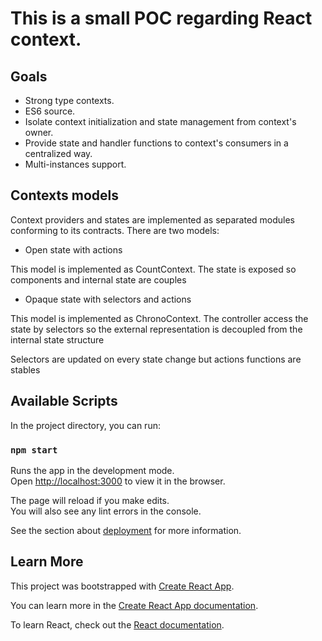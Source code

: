 # This is a small POC regarding React context.
 
## Goals
- Strong type contexts.
- ES6 source.
- Isolate context initialization and state management from context's owner.
- Provide state and handler functions to context's consumers in a centralized way.
- Multi-instances support.
 
## Contexts models
 
Context providers and states are implemented as separated modules conforming to its contracts.
There are two models:
 
* Open state with actions
 
This model is implemented as CountContext. The state is exposed so components and internal state are couples
 
* Opaque state with selectors and actions
 
This model is implemented as ChronoContext. The controller access the state by selectors so the external representation is decoupled from the internal state structure
 
Selectors are updated on every state change but actions functions are stables
 
 
 
## Available Scripts
 
In the project directory, you can run:
 
### `npm start`
 
Runs the app in the development mode.<br />
Open [http://localhost:3000](http://localhost:3000) to view it in the browser.
 
The page will reload if you make edits.<br />
You will also see any lint errors in the console.
 
 
See the section about [deployment](https://facebook.github.io/create-react-app/docs/deployment) for more information.
 
## Learn More
 
This project was bootstrapped with [Create React App](https://github.com/facebook/create-react-app).
 
You can learn more in the [Create React App documentation](https://facebook.github.io/create-react-app/docs/getting-started).
 
To learn React, check out the [React documentation](https://reactjs.org/).
 
